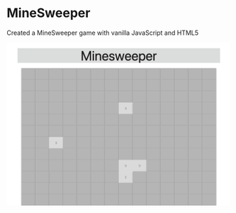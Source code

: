 # MineSweeper
Created a MineSweeper game with vanilla JavaScript and HTML5

<p align="center">
<img src ="minesweeper.png" width="650">
</p>
